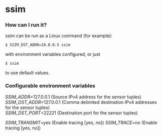 # ssim 


### How can I run it? ###
ssim can be run as a Linux command (for example):     

```
$ SSIM_DST_ADDR=10.0.0.5 ssim    
```

with environment variables configured, or just   

```
$ ssim   
```

to use default values.   


### Configurable environment variables ###

*SSIM_ADDR*=127.0.0.1 (Source IPv4 address for the sensor tuples)      
*SSIM_DST_ADDR*=127.0.0.1 (Comma delimited destination IPv4 addresses for the sensor tuples)    
*SSIM_DST_PORT*=22221 (Destination port for the sensor tuples)    

*SSIM_TRANSMIT*=yes (Enable tracing [yes, no])
*SSIM_TRACE*=no (Enable tracing [yes, no])
